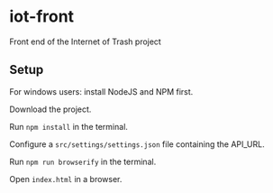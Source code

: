 # iot-front
Front end of the Internet of Trash project

## Setup
For windows users: install NodeJS and NPM first.

Download the project.

Run `npm install` in the terminal.

Configure a `src/settings/settings.json` file containing the API_URL.

Run `npm run browserify` in the terminal.

Open `index.html` in a browser.
